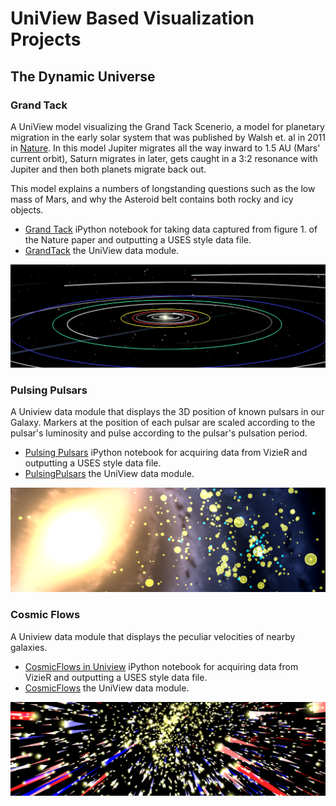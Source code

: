 UniView Based Visualization Projects
=======

<h2>The Dynamic Universe</h2>
<h3>Grand Tack</h3>
A UniView model visualizing the Grand Tack Scenerio, a model for planetary migration in the early solar system that was published by Walsh et. al in 2011 in <a href=http://www.nature.com/nature/journal/v475/n7355/full/nature10201.html>Nature</a>. In this model Jupiter migrates all the way inward to 1.5 AU (Mars' current orbit), Saturn migrates in later, gets caught in a 3:2 resonance with Jupiter and then both planets migrate back out.

This model explains a numbers of longstanding questions such as the low mass of Mars, and why the Asteroid belt contains both rocky and icy objects.
<ul>
  <li>
    <a href=http://nbviewer.ipython.org/github/marksubbarao/Uniview/blob/master/Grand%20Tack.ipynb>Grand Tack</a> iPython notebook for taking data captured from figure 1. of the Nature paper and outputting a USES style data file.
  </li>
  <li>
    <a href=https://github.com/marksubbarao/Uniview/tree/master/GrandTack>GrandTack</a> the UniView data module.
  </li>
</ul>
<img src=https://raw.githubusercontent.com/marksubbarao/Uniview/master/images/GrandTackBanner.png>
<h3>Pulsing Pulsars</h3>
A Uniview data module that displays the 3D position of known pulsars in our Galaxy. Markers at the position of each pulsar are scaled according to the pulsar's luminosity and pulse according to the pulsar's pulsation period.
<ul>
  <li>
    <a href=http://nbviewer.ipython.org/github/marksubbarao/Uniview/blob/master/Pulsing%20Pulsars.ipynb>Pulsing Pulsars</a> iPython notebook for acquiring data from VizieR and outputting a USES style data file.
  </li>
  <li>
    <a href=https://github.com/marksubbarao/Uniview/tree/master/PulsingPulsars>PulsingPulsars</a> the UniView data module.
  </li>
</ul>
<img src=https://raw.githubusercontent.com/marksubbarao/Uniview/master/images/pulsar.png>
<h3>Cosmic Flows</h3>
A Uniview data module that displays the peculiar velocities of nearby galaxies.
<ul>
  <li>
    <a href=http://nbviewer.ipython.org/github/marksubbarao/Uniview/blob/master/CosmicFlows%20in%20UniView.ipynb>CosmicFlows in Uniview</a> iPython notebook for acquiring data from VizieR and outputting a USES style data file.
  </li>
  <li>
    <a href=https://github.com/marksubbarao/Uniview/tree/master/CosmicFlows>CosmicFlows</a> the UniView data module.
  </li>
</ul>
<img src=https://raw.githubusercontent.com/marksubbarao/Uniview/master/images/CosmicFlows.png>
